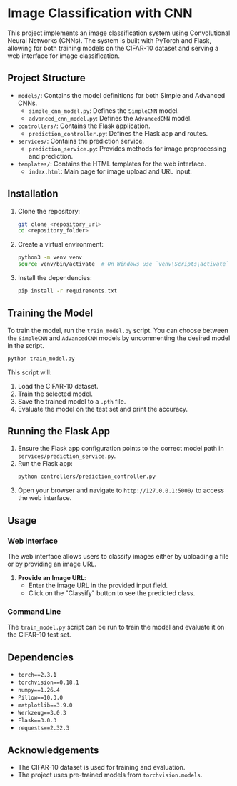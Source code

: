 
# Image Classification with CNN

This project implements an image classification system using Convolutional Neural Networks (CNNs). The system is built with PyTorch and Flask, allowing for both training models on the CIFAR-10 dataset and serving a web interface for image classification.

## Project Structure

- `models/`: Contains the model definitions for both Simple and Advanced CNNs.
  - `simple_cnn_model.py`: Defines the `SimpleCNN` model.
  - `advanced_cnn_model.py`: Defines the `AdvancedCNN` model.
- `controllers/`: Contains the Flask application.
  - `prediction_controller.py`: Defines the Flask app and routes.
- `services/`: Contains the prediction service.
  - `prediction_service.py`: Provides methods for image preprocessing and prediction.
- `templates/`: Contains the HTML templates for the web interface.
  - `index.html`: Main page for image upload and URL input.

## Installation

1. Clone the repository:
    ```sh
    git clone <repository_url>
    cd <repository_folder>
    ```

2. Create a virtual environment:
    ```sh
    python3 -m venv venv
    source venv/bin/activate  # On Windows use `venv\Scripts\activate`
    ```

3. Install the dependencies:
    ```sh
    pip install -r requirements.txt
    ```

## Training the Model

To train the model, run the `train_model.py` script. You can choose between the `SimpleCNN` and `AdvancedCNN` models by uncommenting the desired model in the script.

```sh
python train_model.py
```

This script will:
1. Load the CIFAR-10 dataset.
2. Train the selected model.
3. Save the trained model to a `.pth` file.
4. Evaluate the model on the test set and print the accuracy.

## Running the Flask App

1. Ensure the Flask app configuration points to the correct model path in `services/prediction_service.py`.
2. Run the Flask app:
    ```sh
    python controllers/prediction_controller.py
    ```
3. Open your browser and navigate to `http://127.0.0.1:5000/` to access the web interface.

## Usage

### Web Interface

The web interface allows users to classify images either by uploading a file or by providing an image URL.

1. **Provide an Image URL**:
   - Enter the image URL in the provided input field.
   - Click on the "Classify" button to see the predicted class.

### Command Line

The `train_model.py` script can be run to train the model and evaluate it on the CIFAR-10 test set.

## Dependencies

- `torch==2.3.1`
- `torchvision==0.18.1`
- `numpy==1.26.4`
- `Pillow==10.3.0`
- `matplotlib==3.9.0`
- `Werkzeug==3.0.3`
- `Flask==3.0.3`
- `requests==2.32.3`

## Acknowledgements

- The CIFAR-10 dataset is used for training and evaluation.
- The project uses pre-trained models from `torchvision.models`.
